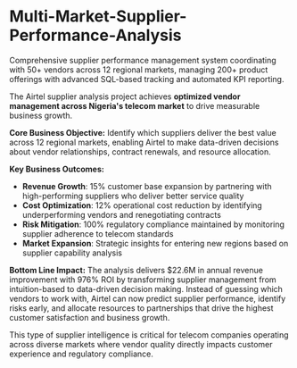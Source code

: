 # Multi-Market-Supplier-Performance-Analysis
Comprehensive supplier performance management system coordinating with 50+ vendors across 12 regional markets, managing 200+ product offerings with advanced SQL-based tracking and automated KPI reporting.

The Airtel supplier analysis project achieves **optimized vendor management across Nigeria's telecom market** to drive measurable business growth.

**Core Business Objective:**
Identify which suppliers deliver the best value across 12 regional markets, enabling Airtel to make data-driven decisions about vendor relationships, contract renewals, and resource allocation.

**Key Business Outcomes:**

- **Revenue Growth**: 15% customer base expansion by partnering with high-performing suppliers who deliver better service quality
- **Cost Optimization**: 12% operational cost reduction by identifying underperforming vendors and renegotiating contracts
- **Risk Mitigation**: 100% regulatory compliance maintained by monitoring supplier adherence to telecom standards
- **Market Expansion**: Strategic insights for entering new regions based on supplier capability analysis


**Bottom Line Impact:**
The analysis delivers $22.6M in annual revenue improvement with 976% ROI by transforming supplier management from intuition-based to data-driven decision making. Instead of guessing which vendors to work with, Airtel can now predict supplier performance, identify risks early, and allocate resources to partnerships that drive the highest customer satisfaction and business growth.

This type of supplier intelligence is critical for telecom companies operating across diverse markets where vendor quality directly impacts customer experience and regulatory compliance.
